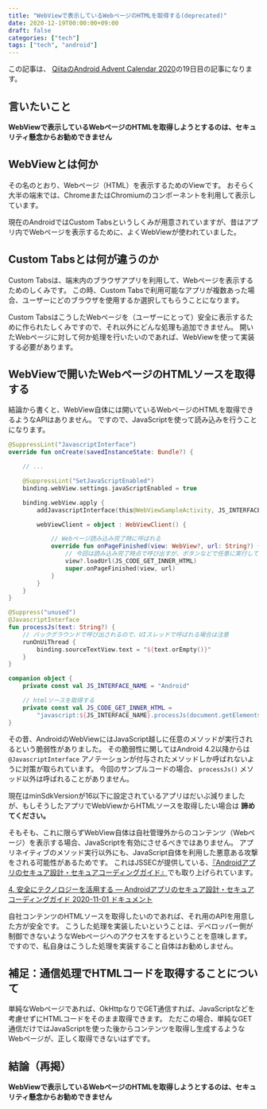 ```yaml
---
title: "WebViewで表示しているWebページのHTMLを取得する(deprecated)"
date: 2020-12-19T00:00:00+09:00
draft: false
categories: ["tech"]
tags: ["tech", "android"]
---
```


この記事は、 [QiitaのAndroid Advent Calendar 2020](https://qiita.com/advent-calendar/2020/android)の19日目の記事になります。

## 言いたいこと

**WebViewで表示しているWebページのHTMLを取得しようとするのは、セキュリティ懸念からお勧めできません**

## WebViewとは何か

その名のとおり、Webページ（HTML）を表示するためのViewです。
おそらく大半の端末では、ChromeまたはChromiumのコンポーネントを利用して表示しています。

現在のAndroidではCustom Tabsというしくみが用意されていますが、昔はアプリ内でWebページを表示するために、よくWebViewが使われていました。

## Custom Tabsとは何が違うのか

Custom Tabsは、端末内のブラウザアプリを利用して、Webページを表示するためのしくみです。
この時、Custom Tabsで利用可能なアプリが複数あった場合、ユーザーにどのブラウザを使用するか選択してもらうことになります。

Custom TabsはこうしたWebページを（ユーザーにとって）安全に表示するために作られたしくみですので、それ以外にどんな処理も追加できません。
開いたWebページに対して何か処理を行いたいのであれば、WebViewを使って実装する必要があります。

## WebViewで開いたWebページのHTMLソースを取得する

結論から書くと、WebView自体には開いているWebページのHTMLを取得できるようなAPIはありません。
ですので、JavaScriptを使って読み込みを行うことになります。

``` kotlin
@SuppressLint("JavascriptInterface")
override fun onCreate(savedInstanceState: Bundle?) {

    // ...

    @SuppressLint("SetJavaScriptEnabled")
    binding.webView.settings.javaScriptEnabled = true

    binding.webView.apply {
        addJavascriptInterface(this@WebViewSampleActivity, JS_INTERFACE_NAME)

        webViewClient = object : WebViewClient() {

            // Webページ読み込み完了時に呼ばれる
            override fun onPageFinished(view: WebView?, url: String?) {        
                // 今回は読み込み完了時点で呼び出すが、ボタンなどで任意に実行してもよい
                view?.loadUrl(JS_CODE_GET_INNER_HTML)
                super.onPageFinished(view, url)
            }
        }
    }
}

@Suppress("unused")
@JavascriptInterface
fun processJs(text: String?) {
    // バックグラウンドで呼び出されるので、UIスレッドで呼ばれる場合は注意
    runOnUiThread {
        binding.sourceTextView.text = "${text.orEmpty()}"
    }
}

companion object {
    private const val JS_INTERFACE_NAME = "Android"

    // htmlソースを取得する
    private const val JS_CODE_GET_INNER_HTML =
        "javascript:${JS_INTERFACE_NAME}.processJs(document.getElementsByTagName('html')[0].outerHTML);"
}
```

その昔、AndroidのWebViewにはJavaScript越しに任意のメソッドが実行されるという脆弱性がありました。
その脆弱性に関してはAndroid 4.2以降からは `@JavascriptInterface` アノテーションが付与されたメソッドしか呼ばれないように対策が取られています。
今回のサンプルコードの場合、 `processJs()` メソッド以外は呼ばれることがありません。

現在はminSdkVersionが16以下に設定されているアプリはだいぶ減りましたが、もしそうしたアプリでWebViewからHTMLソースを取得したい場合は **諦めてください。**

そもそも、これに限らずWebView自体は自社管理外からのコンテンツ（Webページ）を表示する場合、JavaScriptを有効にさせるべきではありません。
アプリネイティブのメソッド実行以外にも、JavaScript自体を利用した悪意ある攻撃をされる可能性があるためです。
これはJSSECが提供している、[『Androidアプリのセキュア設計・セキュアコーディングガイド』](https://www.jssec.org/report/securecoding.html)でも取り上げられています。

[4\. 安全にテクノロジーを活用する — Androidアプリのセキュア設計・セキュアコーディングガイド 2020\-11\-01 ドキュメント](https://www.jssec.org/dl/android_securecoding/4_using_technology_in_a_safe_way.html#webview%E3%82%92%E4%BD%BF%E3%81%86)

自社コンテンツのHTMLソースを取得したいのであれば、それ用のAPIを用意した方が安全です。
こうした処理を実装したいということは、デベロッパー側が制御できないようなWebページへのアクセスをするということを意味します。
ですので、私自身はこうした処理を実装すること自体はお勧めしません。

## 補足：通信処理でHTMLコードを取得することについて

単純なWebページであれば、OkHttpなりでGET通信すれば、JavaScriptなどを考慮せずにHTMLコードをそのまま取得できます。
ただこの場合、単純なGET通信だけではJavaScriptを使った後からコンテンツを取得し生成するようなWebページが、正しく取得できないはずです。

## 結論（再掲）

**WebViewで表示しているWebページのHTMLを取得しようとするのは、セキュリティ懸念からお勧めできません**